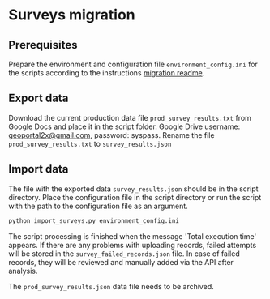 # Surveys migration

## Prerequisites

Prepare the environment and configuration file `environment_config.ini` for the scripts according to the instructions [migration readme](../../README.md).

## Export data

Download the current production data file `prod_survey_results.txt` from Google Docs and place it in the script folder.
Google Drive username: geoportal2x@gmail.com, password: syspass.
Rename the file `prod_survey_results.txt` to `survey_results.json`

## Import data

The file with the exported data `survey_results.json` should be in the script directory.
Place the configuration file in the script directory or run the script with the path to the configuration file as an argument.

```sh
python import_surveys.py environment_config.ini
```

The script processing is finished when the message 'Total execution time' appears.
If there are any problems with uploading records, failed attempts will be stored in the `survey_failed_records.json` file.
In case of failed records, they will be reviewed and manually added via the API after analysis.

The `prod_survey_results.json` data file needs to be archived.
